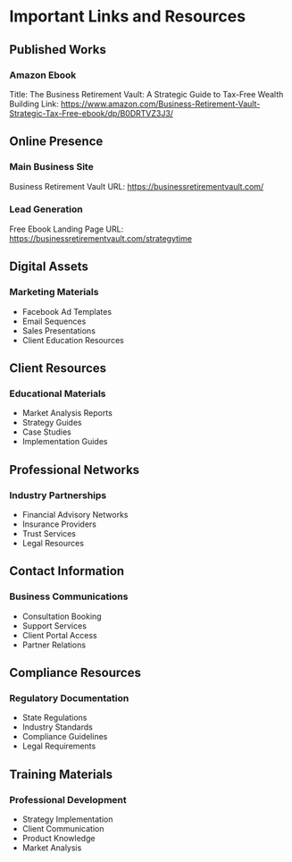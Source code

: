 # Important Links and Resources

## Published Works
### Amazon Ebook
Title: The Business Retirement Vault: A Strategic Guide to Tax-Free Wealth Building
Link: https://www.amazon.com/Business-Retirement-Vault-Strategic-Tax-Free-ebook/dp/B0DRTVZ3J3/

## Online Presence
### Main Business Site
Business Retirement Vault
URL: https://businessretirementvault.com/

### Lead Generation
Free Ebook Landing Page
URL: https://businessretirementvault.com/strategytime

## Digital Assets
### Marketing Materials
- Facebook Ad Templates
- Email Sequences
- Sales Presentations
- Client Education Resources

## Client Resources
### Educational Materials
- Market Analysis Reports
- Strategy Guides
- Case Studies
- Implementation Guides

## Professional Networks
### Industry Partnerships
- Financial Advisory Networks
- Insurance Providers
- Trust Services
- Legal Resources

## Contact Information
### Business Communications
- Consultation Booking
- Support Services
- Client Portal Access
- Partner Relations

## Compliance Resources
### Regulatory Documentation
- State Regulations
- Industry Standards
- Compliance Guidelines
- Legal Requirements

## Training Materials
### Professional Development
- Strategy Implementation
- Client Communication
- Product Knowledge
- Market Analysis